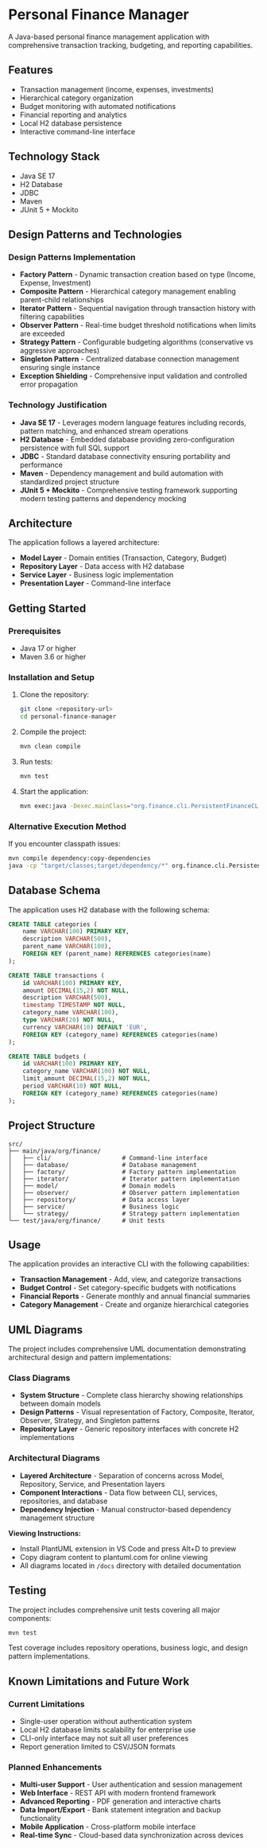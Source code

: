 # Personal Finance Manager

A Java-based personal finance management application with comprehensive transaction tracking, budgeting, and reporting capabilities.

## Features

- Transaction management (income, expenses, investments)
- Hierarchical category organization
- Budget monitoring with automated notifications
- Financial reporting and analytics
- Local H2 database persistence
- Interactive command-line interface

## Technology Stack

- Java SE 17
- H2 Database
- JDBC
- Maven
- JUnit 5 + Mockito

## Design Patterns and Technologies

### Design Patterns Implementation

- **Factory Pattern** - Dynamic transaction creation based on type (Income, Expense, Investment)
- **Composite Pattern** - Hierarchical category management enabling parent-child relationships
- **Iterator Pattern** - Sequential navigation through transaction history with filtering capabilities
- **Observer Pattern** - Real-time budget threshold notifications when limits are exceeded
- **Strategy Pattern** - Configurable budgeting algorithms (conservative vs aggressive approaches)
- **Singleton Pattern** - Centralized database connection management ensuring single instance
- **Exception Shielding** - Comprehensive input validation and controlled error propagation

### Technology Justification

- **Java SE 17** - Leverages modern language features including records, pattern matching, and enhanced stream operations
- **H2 Database** - Embedded database providing zero-configuration persistence with full SQL support
- **JDBC** - Standard database connectivity ensuring portability and performance
- **Maven** - Dependency management and build automation with standardized project structure
- **JUnit 5 + Mockito** - Comprehensive testing framework supporting modern testing patterns and dependency mocking

## Architecture

The application follows a layered architecture:

- **Model Layer** - Domain entities (Transaction, Category, Budget)
- **Repository Layer** - Data access with H2 database
- **Service Layer** - Business logic implementation
- **Presentation Layer** - Command-line interface

## Getting Started

### Prerequisites

- Java 17 or higher
- Maven 3.6 or higher

### Installation and Setup

1. Clone the repository:

   ```bash
   git clone <repository-url>
   cd personal-finance-manager
   ```

2. Compile the project:

   ```bash
   mvn clean compile
   ```

3. Run tests:

   ```bash
   mvn test
   ```

4. Start the application:
   ```bash
   mvn exec:java -Dexec.mainClass="org.finance.cli.PersistentFinanceCLI"
   ```

### Alternative Execution Method

If you encounter classpath issues:

```bash
mvn compile dependency:copy-dependencies
java -cp "target/classes;target/dependency/*" org.finance.cli.PersistentFinanceCLI
```

## Database Schema

The application uses H2 database with the following schema:

```sql
CREATE TABLE categories (
    name VARCHAR(100) PRIMARY KEY,
    description VARCHAR(500),
    parent_name VARCHAR(100),
    FOREIGN KEY (parent_name) REFERENCES categories(name)
);

CREATE TABLE transactions (
    id VARCHAR(100) PRIMARY KEY,
    amount DECIMAL(15,2) NOT NULL,
    description VARCHAR(500),
    timestamp TIMESTAMP NOT NULL,
    category_name VARCHAR(100),
    type VARCHAR(20) NOT NULL,
    currency VARCHAR(10) DEFAULT 'EUR',
    FOREIGN KEY (category_name) REFERENCES categories(name)
);

CREATE TABLE budgets (
    id VARCHAR(100) PRIMARY KEY,
    category_name VARCHAR(100) NOT NULL,
    limit_amount DECIMAL(15,2) NOT NULL,
    period VARCHAR(10) NOT NULL,
    FOREIGN KEY (category_name) REFERENCES categories(name)
);
```

## Project Structure

```
src/
├── main/java/org/finance/
│   ├── cli/                    # Command-line interface
│   ├── database/               # Database management
│   ├── factory/                # Factory pattern implementation
│   ├── iterator/               # Iterator pattern implementation
│   ├── model/                  # Domain models
│   ├── observer/               # Observer pattern implementation
│   ├── repository/             # Data access layer
│   ├── service/                # Business logic
│   └── strategy/               # Strategy pattern implementation
└── test/java/org/finance/      # Unit tests
```

## Usage

The application provides an interactive CLI with the following capabilities:

- **Transaction Management** - Add, view, and categorize transactions
- **Budget Control** - Set category-specific budgets with notifications
- **Financial Reports** - Generate monthly and annual financial summaries
- **Category Management** - Create and organize hierarchical categories

## UML Diagrams

The project includes comprehensive UML documentation demonstrating architectural design and pattern implementations:

### Class Diagrams

- **System Structure** - Complete class hierarchy showing relationships between domain models
- **Design Patterns** - Visual representation of Factory, Composite, Iterator, Observer, Strategy, and Singleton patterns
- **Repository Layer** - Generic repository interfaces with concrete H2 implementations

### Architectural Diagrams

- **Layered Architecture** - Separation of concerns across Model, Repository, Service, and Presentation layers
- **Component Interactions** - Data flow between CLI, services, repositories, and database
- **Dependency Injection** - Manual constructor-based dependency management structure

**Viewing Instructions:**

- Install PlantUML extension in VS Code and press Alt+D to preview
- Copy diagram content to plantuml.com for online viewing
- All diagrams located in `/docs` directory with detailed documentation

## Testing

The project includes comprehensive unit tests covering all major components:

```bash
mvn test
```

Test coverage includes repository operations, business logic, and design pattern implementations.

## Known Limitations and Future Work

### Current Limitations

- Single-user operation without authentication system
- Local H2 database limits scalability for enterprise use
- CLI-only interface may not suit all user preferences
- Report generation limited to CSV/JSON formats

### Planned Enhancements

- **Multi-user Support** - User authentication and session management
- **Web Interface** - REST API with modern frontend framework
- **Advanced Reporting** - PDF generation and interactive charts
- **Data Import/Export** - Bank statement integration and backup functionality
- **Mobile Application** - Cross-platform mobile interface
- **Real-time Sync** - Cloud-based data synchronization across devices
